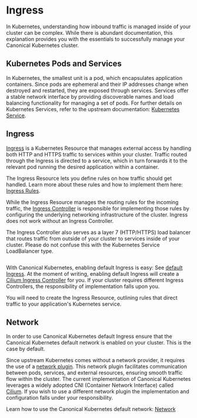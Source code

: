 # Ingress

In Kubernetes, understanding how inbound traffic is managed inside of your
cluster can be complex.
While there is abundant documentation, this explanation provides you with the essentials
to successfully manage your Canonical Kubernetes cluster.

## Kubernetes Pods and Services

In Kubernetes, the smallest unit is a pod, which encapsulates application containers.
Since pods are ephemeral and their IP addresses change when destroyed and restarted,
they are exposed through services.
Services offer a stable network interface by providing discoverable names and
load balancing functionality for managing a set of pods.
For further details on Kubernetes Services,
refer to the upstream documentation: [Kubernetes Service][Service].

## Ingress

[Ingress][Ingress K8s] is a Kubernetes Resource that manages
external access by handling both HTTP and HTTPS traffic to services within your cluster.
Traffic routed through the Ingress is directed to a service,
which in turn forwards it to the relevant pod
running the desired application within a container.

The Ingress Resource lets you define rules on how traffic should get handled.
Learn more about these rules and how to implement them here:
[Ingress Rules][Ingress Rules].

While the Ingress Resource manages the routing rules for the incoming traffic,
the [Ingress Controller][Ingress Controller] is responsible for implementing
those rules by configuring the underlying networking infrastructure of the cluster.
Ingress does not work without an Ingress Controller.

The Ingress Controller also serves as a layer 7 (HTTP/HTTPS) load balancer
that routes traffic from outside of your cluster to services inside of your cluster.
Please do not confuse this with the Kubernetes Service LoadBalancer type.

```{kroki} ../../assets/ingress.puml
```

With Canonical Kubernetes, enabling default Ingress is easy:
See [default Ingress][Ingress].
At the moment of writing, enabling default Ingress will create a
[Cilium Ingress Controller][Cilium Ingress Controller] for you.
If your cluster requires different Ingress Controllers,
the responsibility of implementation falls upon you.

You will need to create the Ingress Resource,
outlining rules that direct traffic to your application's Kubernetes service.

## Network

In order to use Canonical Kubernetes default Ingress ensure that the
Canonical Kubernetes default network is enabled on your cluster.
This is the case by default.

Since upstream Kubernetes comes without a network provider,
it requires the use of a [network plugin][network plugin].
This network plugin facilitates communication between pods,
services, and external resources, ensuring smooth traffic flow within the cluster.
The current implementation of Canonical Kubernetes leverages a widely adopted
CNI (Container Network Interface) called [Cilium][Cilium].
If you wish to use a different network plugin
the implementation and configuration falls under your responsibility.

Learn how to use the Canonical Kubernetes default network: [Network][Network]

<!-- LINKS -->

[Ingress]: /snap/howto/networking/default-ingress
[Network]: /snap/howto/networking/default-network
[Cilium]: https://cilium.io/
[network plugin]: https://kubernetes.io/docs/concepts/extend-kubernetes/compute-storage-net/network-plugins/
[Service]: https://kubernetes.io/docs/concepts/services-networking/service/
[Ingress K8s]: https://kubernetes.io/docs/concepts/services-networking/ingress/
[Ingress Rules]: https://kubernetes.io/docs/concepts/services-networking/ingress/#ingress-rules
[Ingress Controller]: https://kubernetes.io/docs/concepts/services-networking/ingress-controllers/
[Cilium Ingress Controller]: https://docs.cilium.io/en/stable/network/servicemesh/ingress/
